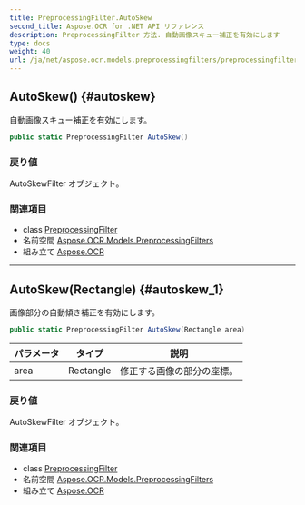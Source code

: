 ```yaml
---
title: PreprocessingFilter.AutoSkew
second_title: Aspose.OCR for .NET API リファレンス
description: PreprocessingFilter 方法. 自動画像スキュー補正を有効にします
type: docs
weight: 40
url: /ja/net/aspose.ocr.models.preprocessingfilters/preprocessingfilter/autoskew/
---
```

## AutoSkew() {#autoskew}

自動画像スキュー補正を有効にします。

```csharp
public static PreprocessingFilter AutoSkew()
```

### 戻り値

AutoSkewFilter オブジェクト。

### 関連項目

* class [PreprocessingFilter](../)
* 名前空間 [Aspose.OCR.Models.PreprocessingFilters](../../preprocessingfilter/)
* 組み立て [Aspose.OCR](../../../)

---

## AutoSkew(Rectangle) {#autoskew_1}

画像部分の自動傾き補正を有効にします。

```csharp
public static PreprocessingFilter AutoSkew(Rectangle area)
```

| パラメータ | タイプ | 説明 |
| --- | --- | --- |
| area | Rectangle | 修正する画像の部分の座標。 |

### 戻り値

AutoSkewFilter オブジェクト。

### 関連項目

* class [PreprocessingFilter](../)
* 名前空間 [Aspose.OCR.Models.PreprocessingFilters](../../preprocessingfilter/)
* 組み立て [Aspose.OCR](../../../)



